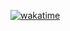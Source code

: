 [![wakatime](https://wakatime.com/badge/user/018df2a3-0e22-44ca-a97d-c54877f32d15.svg)](https://wakatime.com/@018df2a3-0e22-44ca-a97d-c54877f32d15)
